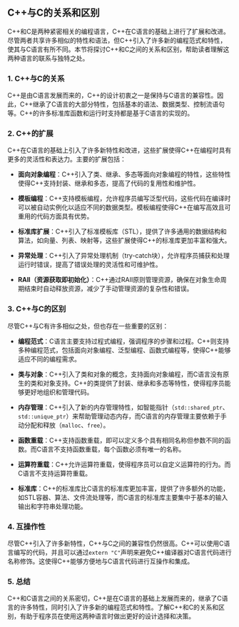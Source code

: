 ## C++与C的关系和区别

C++和C是两种紧密相关的编程语言，C++在C语言的基础上进行了扩展和改进。尽管两者共享许多相似的特性和语法，但C++引入了许多新的编程范式和特性，使其与C语言有所不同。本节将探讨C++和C之间的关系和区别，帮助读者理解这两种语言的联系与独特之处。

### 1. **C++与C的关系**

C++是由C语言发展而来的，C++的设计初衷之一是保持与C语言的兼容性。因此，C++继承了C语言的大部分特性，包括基本的语法、数据类型、控制流语句等。C++的许多标准库函数和运行时支持都是基于C语言的实现的。

### 2. **C++的扩展**

C++在C语言的基础上引入了许多新特性和改进，这些扩展使得C++在编程时具有更多的灵活性和表达力。主要的扩展包括：

- **面向对象编程**：C++引入了类、继承、多态等面向对象编程的特性，这些特性使得C++支持封装、继承和多态，提高了代码的复用性和维护性。

- **模板编程**：C++支持模板编程，允许程序员编写泛型代码，这些代码在编译时可以被自动实例化以适应不同的数据类型。模板编程使得C++在编写高效且可重用的代码方面具有优势。

- **标准库扩展**：C++引入了标准模板库（STL），提供了许多通用的数据结构和算法，如向量、列表、映射等，这些扩展使得C++的标准库更加丰富和强大。

- **异常处理**：C++引入了异常处理机制（try-catch块），允许程序员捕获和处理运行时错误，提高了错误处理的灵活性和可维护性。

- **RAII（资源获取即初始化）**：C++通过RAII原则管理资源，确保在对象生命周期结束时自动释放资源，减少了手动管理资源的复杂性和错误。

### 3. **C++与C的区别**

尽管C++与C有许多相似之处，但也存在一些重要的区别：

- **编程范式**：C语言主要支持过程式编程，强调程序的步骤和过程。C++则支持多种编程范式，包括面向对象编程、泛型编程、函数式编程等，使得C++能够适应不同的编程需求。

- **类与对象**：C++引入了类和对象的概念，支持面向对象编程，而C语言没有原生的类和对象支持。C++的类提供了封装、继承和多态等特性，使得程序员能够更好地组织和管理代码。

- **内存管理**：C++引入了新的内存管理特性，如智能指针（`std::shared_ptr`、`std::unique_ptr`）来帮助管理动态内存，而C语言的内存管理主要依赖于手动分配和释放（`malloc`、`free`）。

- **函数重载**：C++支持函数重载，即可以定义多个具有相同名称但参数不同的函数。而C语言不支持函数重载，每个函数必须有唯一的名称。

- **运算符重载**：C++允许运算符重载，使得程序员可以自定义运算符的行为。而C语言不支持运算符重载。

- **标准库**：C++的标准库比C语言的标准库更加丰富，提供了许多额外的功能，如STL容器、算法、文件流处理等，而C语言的标准库主要集中于基本的输入输出和字符串处理功能。

### 4. **互操作性**

尽管C++引入了许多新特性，C++与C之间的兼容性仍然很高。C++可以使用C语言编写的代码，并且可以通过`extern "C"`声明来避免C++编译器对C语言代码进行名称修饰。这使得C++能够方便地与C语言代码进行互操作和集成。

### 5. **总结**

C++和C语言之间的关系密切，C++是在C语言的基础上发展而来的，继承了C语言的许多特性，同时引入了许多新的编程范式和特性。了解C++和C的关系和区别，有助于程序员在使用这两种语言时做出更好的设计选择和决策。

